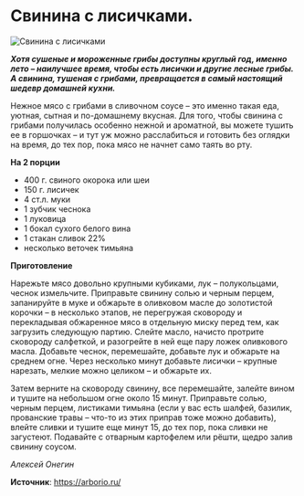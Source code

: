 # Свинина с лисичками.

![Свинина с лисичками](/images/Kulinar/Second/chanterelle_pork.jpg 'Свинина с лисичками')

_**Хотя сушеные и мороженные грибы доступны круглый год, именно лето – наилучшее время, чтобы есть лисички и другие лесные грибы. А свинина, тушеная с грибами, превращается в самый настоящий шедевр домашней кухни.**_

Нежное мясо с грибами в сливочном соусе – это именно такая еда, уютная, сытная и по-домашнему вкусная. Для того, чтобы свинина с грибами получилась особенно нежной и ароматной, вы можете тушить ее в горшочках – и тут уж можно расслабиться и готовить без оглядки на время, до тех пор, пока мясо не начнет само таять во рту.

**На 2 порции**

- 400 г. свиного окорока или шеи
- 150 г. лисичек
- 4 ст.л. муки
- 1 зубчик чеснока
- 1 луковица
- 1 бокал сухого белого вина
- 1 стакан сливок 22%
- несколько веточек тимьяна

**Приготовление**

Нарежьте мясо довольно крупными кубиками, лук – полукольцами, чеснок измельчите. Приправьте свинину солью и черным перцем, запанируйте в муке и обжарьте в оливковом масле до золотистой корочки – в несколько этапов, не перегружая сковороду и перекладывая обжаренное мясо в отдельную миску перед тем, как загрузить следующую партию. Слейте масло, начисто протрите сковороду салфеткой, и разогрейте в ней еще пару ложек оливкового масла. Добавьте чеснок, перемешайте, добавьте лук и обжарьте на среднем огне. Через несколько минут добавьте лисички – крупные нарезать, мелкие можно целиком – и обжарьте их.

Затем верните на сковороду свинину, все перемешайте, залейте вином и тушите на небольшом огне около 15 минут. Приправьте солью, черным перцем, листиками тимьяна (если у вас есть шалфей, базилик, прованские травы – что-то из этих приправ тоже можно добавить), влейте сливки и тушите еще минут 15, до тех пор, пока сливки не загустеют. Подавайте с отварным картофелем или рёшти, щедро залив свинину соусом.

_Алексей Онегин_

**Источник**: https://arborio.ru/
